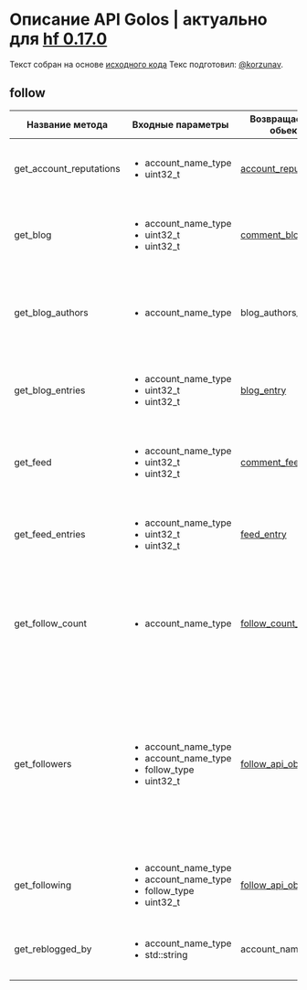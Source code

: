 # Описание API Golos | актуально для [hf 0.17.0](https://github.com/GolosChain/golos/releases/tag/v0.17.0)
Текст собран на основе [исходного кода](https://github.com/GolosChain/golos/tree/master/plugins/follow/include/golos/plugins/follow/plugin.hpp)
Текс подготовил: [@korzunav](https://golos.io/@korzunav).
## follow
|Название метода|Входные параметры|Возвращаемый обьект|Описание|
|---------------|-----------------|-------------------|--------|
|get_account_reputations|<ul><li>account_name_type</li><li>uint32_t</li></ul>|[account_reputation](../objects/account_reputation.md)|Returns data about the reputation of users filtered by template.|
|get_blog|<ul><li>account_name_type</li><li>uint32_t</li><li>uint32_t</li></ul>|[comment_blog_entry](../objects/comment_blog_entry.md)|Returns the complete record data from the blog of the specified user.|
|get_blog_authors|<ul><li>account_name_type</li></ul>|blog_authors_r|Gets a list of authors that have had their content reblogged on a given blog account|
|get_blog_entries|<ul><li>account_name_type</li><li>uint32_t</li><li>uint32_t</li></ul>|[blog_entry](../objects/blog_entry.md)|Returns brief information about records from the blog of the specified user.|
|get_feed|<ul><li>account_name_type</li><li>uint32_t</li><li>uint32_t</li></ul>|[comment_feed_entry](../objects/comment_feed_entry.md)|Returns the complete record data from the specified user's tape.|
|get_feed_entries|<ul><li>account_name_type</li><li>uint32_t</li><li>uint32_t</li></ul>|[feed_entry](../objects/feed_entry.md)|Returns brief information about records from the specified user's tape|
|get_follow_count|<ul><li>account_name_type</li></ul>|[follow_count_api_obj](../objects/follow_count_api_obj.md)|Returns information about the number of subscribers and subscriptions of the specified user.|
|get_followers|<ul><li>account_name_type</li><li>account_name_type</li><li>follow_type</li><li>uint32_t</li></ul>|[follow_api_object](../objects/follow_api_object.md)|Returns the list: Either all of the subscribers of the user are 'following'. Or, if the user name is specified, the list of matching subscribers is returned in the parameter 'startFollower'.|
|get_following|<ul><li>account_name_type</li><li>account_name_type</li><li>follow_type</li><li>uint32_t</li></ul>|[follow_api_object](../objects/follow_api_object.md)||
|get_reblogged_by|<ul><li>account_name_type</li><li>std::string</li></ul>|account_name_type|Gets list of accounts that have reblogged a particular post|
